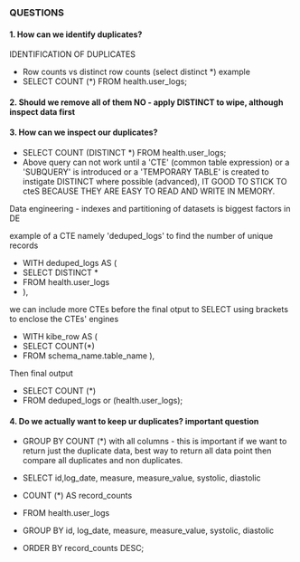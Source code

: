 ### QUESTIONS
#### 1. How can we identify duplicates?
IDENTIFICATION OF DUPLICATES
- Row counts vs distinct row counts (select distinct *)
example 
- SELECT COUNT (*) FROM health.user_logs;

#### 2. Should we remove all of them NO - apply DISTINCT to wipe, although inspect data first
#### 3. How can we inspect our duplicates? 
- SELECT COUNT (DISTINCT *) FROM health.user_logs; 
- Above query can not work until a 'CTE' (common table expression) or a 'SUBQUERY' is introduced or a 'TEMPORARY TABLE' is created to instigate DISTINCT where possible (advanced), IT GOOD TO STICK TO cteS BECAUSE THEY ARE EASY TO READ AND WRITE IN MEMORY.


Data engineering - indexes and partitioning of datasets is biggest factors in DE

example of a CTE namely 'deduped_logs' to find the number of unique records

- WITH deduped_logs AS (
- SELECT DISTINCT *
- FROM health.user_logs
- ),

we can include more CTEs before the final otput to SELECT using brackets to enclose the CTEs' engines
- WITH kibe_row AS (
- SELECT COUNT(*)
- FROM schema_name.table_name
),

Then 
final output
- SELECT COUNT (*)
- FROM deduped_logs or (health.user_logs);


#### 4. Do we actually want to keep ur duplicates? important question
- GROUP BY COUNT (*) with all columns - this is important if we want to return just the duplicate data,
best way to return all data point then compare all duplicates and non duplicates.

- SELECT id,log_date, measure, measure_value, systolic, diastolic
- COUNT (*) AS record_counts
- FROM health.user_logs
- GROUP BY id, log_date, measure, measure_value, systolic, diastolic
- ORDER BY record_counts DESC;
